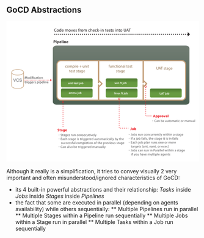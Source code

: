 ## GoCD Abstractions

**![Figure 1: GoCD Abstractions](figures/GoCD-abstractions.png)**

Although it really is a simplification, it tries to convey visually 2 very important and often misunderstood/ignored characteristics of GoCD:

* its 4 built-in powerful abstractions and their relationship: *Tasks* inside *Jobs* inside *Stages* inside *Pipelines*
* the fact that some are executed in parallel (depending on agents availability) while others sequentially:
** Multiple Pipelines run in parallel
** Multiple Stages within a Pipeline run sequentially
** Multiple Jobs within a Stage run in parallel
** Multiple Tasks within a Job run sequentially